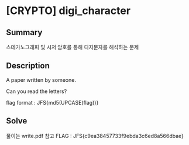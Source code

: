 # [CRYPTO] digi_character

## Summary
스테가노그래피 및 시저 암호를 통해 디지문자를 해석하는 문제

## Description
A paper written by someone.

Can you read the letters?

flag format : JFS{md5(UPCASE(flag))}

## Solve
풀이는 write.pdf 참고
FLAG : JFS{c9ea38457733f9ebda3c6ed8a566dbae}